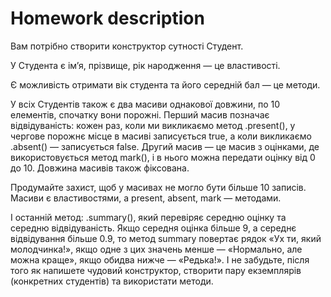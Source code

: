 # Homework description 
Вам потрібно створити конструктор сутності Студент.

У Студента є ім’я, прізвище, рік народження — це властивості.

Є можливість отримати вік студента та його середній бал — це методи.

У всіх Студентів також є два масиви однакової довжини, по 10 елементів, спочатку вони порожні. Перший масив позначає відвідуваність: кожен раз, коли ми викликаємо метод .present(), у чергове порожнє місце в масиві записується true, а коли викликаємо .absent() — записується false. Другий масив — це масив з оцінками, де використовується метод mark(), і в нього можна передати оцінку від 0 до 10. Довжина масивів також фіксована.

Продумайте захист, щоб у масивах не могло бути більше 10 записів. Масиви є властивостями, а present, absent, mark — методами.

І останній метод: .summary(), який перевіряє середню оцінку та середню відвідуваність. Якщо середня оцінка більше 9, а середнє відвідування більше 0.9, то метод summary повертає рядок «Ух ти, який молодчинка!», якщо одне з цих значень менше — «Нормально, але можна краще», якщо обидва нижче — «Редька!». І не забудьте, після того як напишете чудовий конструктор, створити пару екземплярів (конкретних студентів) та використати методи.